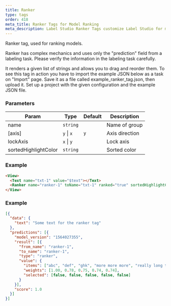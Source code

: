 ```yaml
---
title: Ranker
type: tags
order: 418
meta_title: Ranker Tags for Model Ranking
meta_description: Label Studio Ranker Tags customize Label Studio for model ranking for machine learning and data science projects.
---
```


Ranker tag, used for ranking models.

Ranker has complex mechanics and uses only the "prediction" field from a labeling task. Please verify the information in the labeling task carefully.

It renders a given list of strings and allows you to drag and reorder them.
To see this tag in action you have to import the example JSON below as a task on "Import" page. Save it as a file called example_ranker_tag.json, then upload it.
Set up a project with the given configuration and the example JSON file.

### Parameters

| Param | Type | Default | Description |
| --- | --- | --- | --- |
| name | <code>string</code> |  | Name of group |
| [axis] | <code>y</code> \| <code>x</code> | <code>y</code> | Axis direction |
| lockAxis | <code>x</code> \| <code>y</code> |  | Lock axis |
| sortedHighlightColor | <code>string</code> |  | Sorted color |

### Example
```html
<View>
  <Text name="txt-1" value="$text"></Text>
  <Ranker name="ranker-1" toName="txt-1" ranked="true" sortedHighlightColor="red"></Ranker>
</View>
```
### Example
```json
[{
  "data": {
    "text": "Some text for the ranker tag"
  },
  "predictions": [{
    "model_version": "1564027355",
    "result": [{
      "from_name": "ranker-1",
      "to_name": "ranker-1",
      "type": "ranker",
      "value": {
        "items": ["abc", "def", "ghk", "more more more", "really long text"],
        "weights": [1.00, 0.78, 0.75, 0.74, 0.74],
        "selected": [false, false, false, false, false]
      }
    }],
    "score": 1.0
  }]
}]
```

